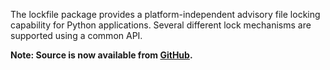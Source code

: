 The lockfile package provides a platform-independent advisory file locking capability for Python applications.  Several different lock mechanisms are supported using a common API.

**Note: Source is now available from [GitHub](https://github.com/smontanaro/pylockfile.git).**